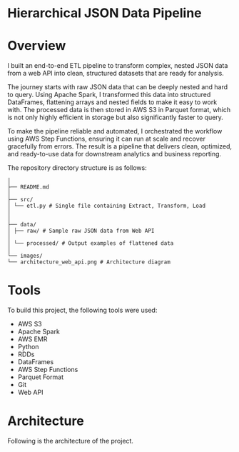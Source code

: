 # Hierarchical JSON Data Pipeline
# Overview
I built an end-to-end ETL pipeline to transform complex, nested JSON data from a web API into clean, structured datasets that are ready for analysis.

The journey starts with raw JSON data that can be deeply nested and hard to query. Using Apache Spark, I transformed this data into structured DataFrames, flattening arrays and nested fields to make it easy to work with. The processed data is then stored in AWS S3 in Parquet format, which is not only highly efficient in storage but also significantly faster to query.

To make the pipeline reliable and automated, I orchestrated the workflow using AWS Step Functions, ensuring it can run at scale and recover gracefully from errors. The result is a pipeline that delivers clean, optimized, and ready-to-use data for downstream analytics and business reporting.


The repository directory structure is as follows:
```hierarchical-json-data-pipeline/
│
├── README.md
│
├── src/
│ └── etl.py # Single file containing Extract, Transform, Load
│
│
├── data/
│ ├── raw/ # Sample raw JSON data from Web API
│
│ └── processed/ # Output examples of flattened data
│
└── images/
└── architecture_web_api.png # Architecture diagram
```
# Tools
To build this project, the following tools were used:
* AWS S3
* Apache Spark
* AWS EMR
* Python
* RDDs
* DataFrames
* AWS Step Functions
* Parquet Format
* Git
* Web API
# Architecture
Following is the architecture of the project.

